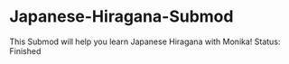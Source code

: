 # Japanese-Hiragana-Submod
This Submod will help you learn Japanese Hiragana with Monika!
Status: Finished
